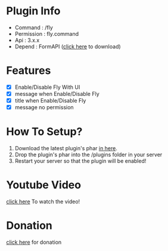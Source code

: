 # Plugin Info
 - Command : /fly
 - Permission : fly.command
 - Api : 3.x.x
 - Depend : FormAPI ([click here](poggit.pmmp.io/p/FormAPI) to download)
 
# Features
 - [x] Enable/Disable Fly With UI
 - [x] message when Enable/Disable Fly
 - [x] title when Enable/Disable Fly
 - [x] message no permission
 
# How To Setup?
1. Download the latest plugin's phar [in here](poggit.pmmp.io/ci/misael38/GamemodeUI/GamemodeUI).
2. Drop the plugin's phar into the /plugins folder in your server
3. Restart your server so that the plugin will be enabled!

# Youtube Video
 [click here](www.google.com) To watch the video!

# Donation
 [click here](https://www.paypal.me/misael38) for donation 

